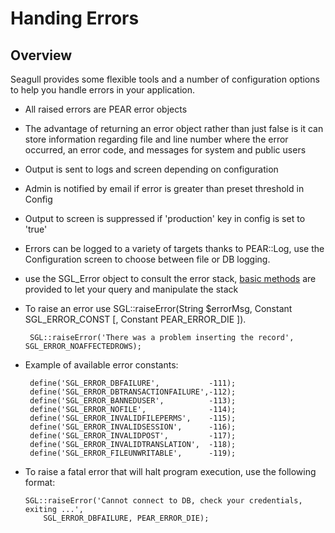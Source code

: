 <!-- Name: Howto/HandlingErrors -->
<!-- Version: 5 -->
<!-- Last-Modified: 2006/11/30 15:38:13 -->
<!-- Author: demian -->
<!-- Status: Original -->

# Handing Errors

## Overview
Seagull provides some flexible tools and a number of configuration options to help you handle errors in your application.

 * All raised errors are PEAR error objects
 * The advantage of returning an error object rather than just false is it can store information regarding file and line number where the error occurred, an error code, and messages for system and public users
 * Output is sent to logs and screen depending on configuration  
 * Admin is notified by email if error is greater than preset threshold in Config
 * Output to screen is suppressed if 'production' key in config is set to 'true'
 * Errors can be logged to a variety of targets thanks to PEAR::Log, use the Configuration screen to choose between file or DB logging.
 * use the SGL\_Error object to consult the error stack, [basic methods][1] are provided to let your query and manipulate the stack
 * To raise an error use SGL::raiseError(String $errorMsg, Constant SGL\_ERROR\_CONST [, Constant PEAR\_ERROR\_DIE ]).


		SGL::raiseError('There was a problem inserting the record', SGL_ERROR_NOAFFECTEDROWS);

 * Example of available error constants:


		define('SGL_ERROR_DBFAILURE',           -111);
		define('SGL_ERROR_DBTRANSACTIONFAILURE',-112);
		define('SGL_ERROR_BANNEDUSER',          -113);
		define('SGL_ERROR_NOFILE',              -114);
		define('SGL_ERROR_INVALIDFILEPERMS',    -115);
		define('SGL_ERROR_INVALIDSESSION',      -116);
		define('SGL_ERROR_INVALIDPOST',         -117);
		define('SGL_ERROR_INVALIDTRANSLATION',  -118);
		define('SGL_ERROR_FILEUNWRITABLE',      -119);

  * To raise a fatal error that will halt program execution, use the following format:


		SGL::raiseError('Cannot connect to DB, check your credentials, exiting ...',
		    SGL_ERROR_DBFAILURE, PEAR_ERROR_DIE);

[1]:	http://api.seagullproject.org/SGL/SGL_Error.html